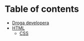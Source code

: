 # Table of contents

* [Droga developera](README.md)
* [HTML](html/README.md)
  * [CSS](html/css.md)

